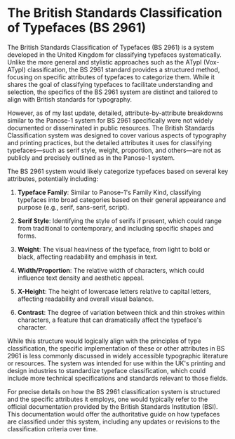 # The British Standards Classification of Typefaces (BS 2961)

The British Standards Classification of Typefaces (BS 2961) is a system developed in the United Kingdom for classifying typefaces systematically. Unlike the more general and stylistic approaches such as the ATypI (Vox-ATypI) classification, the BS 2961 standard provides a structured method, focusing on specific attributes of typefaces to categorize them. While it shares the goal of classifying typefaces to facilitate understanding and selection, the specifics of the BS 2961 system are distinct and tailored to align with British standards for typography.

However, as of my last update, detailed, attribute-by-attribute breakdowns similar to the Panose-1 system for BS 2961 specifically were not widely documented or disseminated in public resources. The British Standards Classification system was designed to cover various aspects of typography and printing practices, but the detailed attributes it uses for classifying typefaces—such as serif style, weight, proportion, and others—are not as publicly and precisely outlined as in the Panose-1 system.

The BS 2961 system would likely categorize typefaces based on several key attributes, potentially including:

1. **Typeface Family**: Similar to Panose-1's Family Kind, classifying typefaces into broad categories based on their general appearance and purpose (e.g., serif, sans-serif, script).

2. **Serif Style**: Identifying the style of serifs if present, which could range from traditional to contemporary, and including specific shapes and forms.

3. **Weight**: The visual heaviness of the typeface, from light to bold or black, affecting readability and emphasis in text.

4. **Width/Proportion**: The relative width of characters, which could influence text density and aesthetic appeal.

5. **X-Height**: The height of lowercase letters relative to capital letters, affecting readability and overall visual balance.

6. **Contrast**: The degree of variation between thick and thin strokes within characters, a feature that can dramatically affect the typeface's character.

While this structure would logically align with the principles of type classification, the specific implementation of these or other attributes in BS 2961 is less commonly discussed in widely accessible typographic literature or resources. The system was intended for use within the UK's printing and design industries to standardize typeface classification, which could include more technical specifications and standards relevant to those fields.

For precise details on how the BS 2961 classification system is structured and the specific attributes it employs, one would typically refer to the official documentation provided by the British Standards Institution (BSI). This documentation would offer the authoritative guide on how typefaces are classified under this system, including any updates or revisions to the classification criteria over time.
